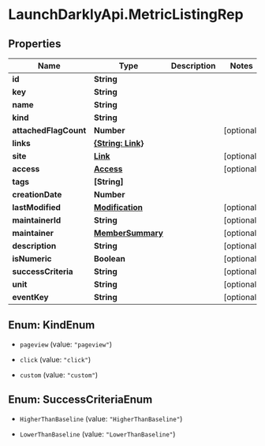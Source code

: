 # LaunchDarklyApi.MetricListingRep

## Properties

Name | Type | Description | Notes
------------ | ------------- | ------------- | -------------
**id** | **String** |  | 
**key** | **String** |  | 
**name** | **String** |  | 
**kind** | **String** |  | 
**attachedFlagCount** | **Number** |  | [optional] 
**links** | [**{String: Link}**](Link.md) |  | 
**site** | [**Link**](Link.md) |  | [optional] 
**access** | [**Access**](Access.md) |  | [optional] 
**tags** | **[String]** |  | 
**creationDate** | **Number** |  | 
**lastModified** | [**Modification**](Modification.md) |  | [optional] 
**maintainerId** | **String** |  | [optional] 
**maintainer** | [**MemberSummary**](MemberSummary.md) |  | [optional] 
**description** | **String** |  | [optional] 
**isNumeric** | **Boolean** |  | [optional] 
**successCriteria** | **String** |  | [optional] 
**unit** | **String** |  | [optional] 
**eventKey** | **String** |  | [optional] 



## Enum: KindEnum


* `pageview` (value: `"pageview"`)

* `click` (value: `"click"`)

* `custom` (value: `"custom"`)





## Enum: SuccessCriteriaEnum


* `HigherThanBaseline` (value: `"HigherThanBaseline"`)

* `LowerThanBaseline` (value: `"LowerThanBaseline"`)




